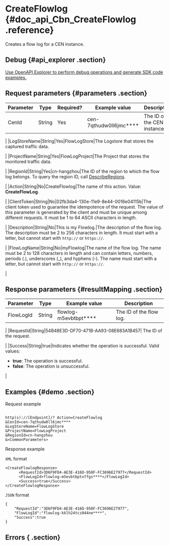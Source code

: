 # CreateFlowlog {#doc_api_Cbn_CreateFlowlog .reference}

Creates a flow log for a CEN instance.

## Debug {#api_explorer .section}

[Use OpenAPI Explorer to perform debug operations and generate SDK code examples.](https://api.aliyun.com/#product=Cbn&api=CreateFlowlog&type=RPC&version=2017-09-12)

## Request parameters {#parameters .section}

|Parameter|Type|Required?|Example value|Description|
|---------|----|---------|-------------|-----------|
|CenId|String|Yes|cen-7qthudw0ll6jmc\*\*\*\*|The ID of the CEN instance.

 |
|LogStoreName|String|Yes|FlowLogStore|The Logstore that stores the captured traffic data.

 |
|ProjectName|String|Yes|FlowLogProject|The Project that stores the monitored traffic data.

 |
|RegionId|String|Yes|cn-hangzhou|The ID of the region to which the flow log belongs. To query the region ID, call [DescribeRegions](~~36063~~).

 |
|Action|String|No|CreateFlowlog|The name of this action. Value: **CreateFlowLog**.

 |
|ClientToken|String|No|02fb3da4-130e-11e9-8e44-0016e04115b|The client token used to guarantee the idempotence of the request. The value of this parameter is generated by the client and must be unique among different requests. It must be 1 to 64 ASCII characters in length.

 |
|Description|String|No|This is my Flowlog.|The description of the flow log. The description must be 2 to 256 characters in length. It must start with a letter, but cannot start with `http://` or `https://`.

 |
|FlowLogName|String|No|myFlowlog|The name of the flow log. The name must be 2 to 128 characters in length and can contain letters, numbers, periods \(.\), underscores \(\_\), and hyphens \(-\). The name must start with a letter, but cannot start with `http://` or `https://`.

 |

## Response parameters {#resultMapping .section}

|Parameter|Type|Example value|Description|
|---------|----|-------------|-----------|
|FlowLogId|String|flowlog-m5evbtbpt\*\*\*\*|The ID of the flow log.

 |
|RequestId|String|54B48E3D-DF70-471B-AA93-08E683A1B457| The ID of the request.

 |
|Success|String|true|Indicates whether the operation is successful. Valid values:

 -   **true**: The operation is successful.
-   **false**: The operation is unsuccessful.

 |

## Examples {#demo .section}

Request example

``` {#request_demo}

http(s)://[Endpoint]/? Action=CreateFlowlog
&CenId=cen-7qthudw0ll6jmc****
&LogStoreName=FlowLogStore
&ProjectName=FlowLogProject
&RegionId=cn-hangzhou
&<CommonParameters>

```

Response example

`XML` format

``` {#xml_return_success_demo}
<CreateFlowlogResponse>
   	  <RequestId>3D6F9FD4-AE3E-416D-950F-FC3696E27977</RequestId>
	  <FlowLogId>flowlog-m5evbtbptxffgs****</FlowLogId>
	  <Success>true</Success>
</CreateFlowlogResponse>
```

`JSON` format

``` {#json_return_success_demo}
{
	"RequestId":"3D6F9FD4-AE3E-416D-950F-FC3696E27977",
	"FlowLogId":"flowlog-kklh24tcz044ne****",
	"Success":true
}
```

## Errors { .section}

